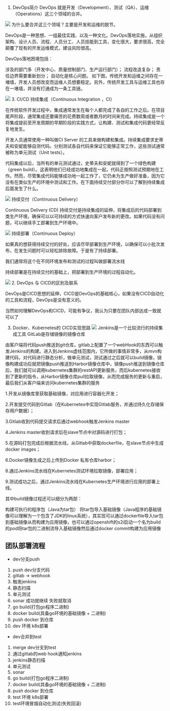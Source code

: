 1. DevOps简介
DevOps 就是开发（Development）、测试（QA）、运维（Operations）这三个领域的合并。

![](./images/devops.webp)
为什么要合并这三个领域？主要是开发和运维的脱节。

DevOps是一种思想、一组最佳实践、以及一种文化。DevOps落地实施，从组织架构、设计人员、流程、人员分工、人员技能到工具，变化很大，要求很高，完全颠覆了现有的开发运维模式，建设风险很高。

DevOps落地困境包括：

涉及的部门多（开发中心、质量控制部门、生产运行部门）；
流程改造复杂；
责任边界需要重新划分；
自动化是核心问题。
如下图，传统开发和运维之间存在一堵墙，开发人员想改变而运维人员想要稳定。另外，传统开发工具与运维工具也存在一堵墙，并没有打通成为一条工具链。

![](./images/沟通之墙.webp)
3. CI/CD
持续集成（Continuous Integration ，CI）

在传统软件开发过程中，集成通常发生在每个人都完成了各自的工作之后。在项目尾声阶段，通常集成还要痛苦的花费数周或者数月的时间来完成。持续集成是一个将集成提前至开发周期的早期阶段的实践方式，让构建、测试和集成代码更经常反复地发生。

开发人员通常使用一种叫做CI Server 的工具来做构建和集成。持续集成要求史蒂夫和安妮能够自测代码。分别测试各自代码来保证它能够正常工作，这些测试通常被称为单元测试（Unit tests）。

代码集成以后，当所有的单元测试通过，史蒂夫和安妮就得到了一个绿色构建（green build）。这表明他们已经成功地集成在一起，代码正按照测试预期地在工作。然而，尽管集成代码能够成功地一起工作了，它仍未为生产做好准备，因为它没有在类似生产的环境中测试和工作。在下面持续交付部分你可以了解到持续集成后面发生了什么。

![](./images/CI.webp)
持续交付（Continuous Delivery）

Continuous Delivery (CD) 持续交付是持续集成的延伸，将集成后的代码部署到类生产环境，确保可以以可持续的方式快速向客户发布新的更改。如果代码没有问题，可以继续手工部署到生产环境中。

![](./images/CD.webp)
持续部署（Continuous Deploy）

如果真的想获得持续交付的好处，应该尽早部署到生产环境，以确保可以小批次发布，在发生问题时可以轻松排除故障。于是有了持续部署。

我们通常将这个在不同环境发布和测试的过程叫做部署流水线

持续部署是在持续交付的基础上，把部署到生产环境的过程自动化。

![](./images/CD2.webp)
2. DevOps 与 CICD的区别及联系

DevOps是CICD思想的延伸，CICD是DevOps的基础核心，如果没有CICD自动化的工具和流程，DevOps是没有意义的。

当然如何理解DevOps和CICD，可能有争议，我认为只要在团队内部达成一致就可以了

3. Docker、Kubernetes的 CICD实现思路
![](./images/deploy_step.webp)
Jenkins是一个比较流行的持续集成工具
GitLab是存储镜像的镜像仓库

由客户端将代码push推送到git仓库，gitlab上配置了一个webHook的东西可以触发Jenkins的构建。进入到Jenkins虚线范围内，它所做的事情非常多，从mvn构建代码，对代码进行静态分析，做单元测试，测试通过之后就可以build镜像，镜像构建成功后就把镜像push推送到Harbor镜像仓库中，镜像push推送到镜像仓库后，我们就可以调用kubernetes集群的restAPI更新服务，而后kubernetes接收到了更新的指令，从Harbor镜像仓库pull拉取镜像，从而完成服务的更新与重启，最后我们从客户端来访问kubernetes集群的服务

1.开发从镜像库里获取基础镜像，对应用进行容器化开发；

2.开发提交代码到Gitlab（在Kubernetes中实现Gitlab服务，并通过持久化存储保存用户数据）；

3.Gitlab收到代码提交请求后通过webhook触发Jenkins master

4.Jenkins master收到请求后在slave节点中对源码进行打包；

5.在源码打包完成后根据流水线，从Gitlab中获取dockerfile，在slave节点中生成docker images；

6.Docker镜像生成之后上传到Docker 私有仓库harbor；

8.通过Jenkins流水线在Kubernetes测试环境拉取镜像，部署应用；

9.测试成功之后，通过Jenkins流水线在Kubernetes生产环境进行应用的部署上线。

其中build镜像过程还可以细分为两部：

构建可执行的程序包（Java为tar包）
将tar包导入基础镜像（Java程序的基础镜像可以理解为一个包含了JDK的linux系统），其实现可以通过dockerfile导入tar包到基础镜像从而构建为应用镜像，也可以通过openshift的s2i启动一个名为build的pod将tar包的二进制流导入基础镜像然后通过docker commit构建为应用镜像


## 团队部署流程

- dev分支push
1. push dev分支代码
2. gitlab → webhook
3. 触发jenkins
5. 静态扫描
6. 单元测试
7. sonar 成功就继续 失败就取消
8. go build(打包go程序二进制)
9. docker build(具备go环境的基础镜像 + 二进制)
10. push docker 到仓库
11. dev 环境 k8s部署

- dev合并到test
1. merge dev分支到test
2. 通过gitlab的web hook通知jenkins
3. jenkins静态扫描
4. 单元测试
5. sonar
6. go build(打包go程序二进制)
7. docker build(具备go环境的基础镜像 + 二进制)
8. push docker 到仓库
9. test 环境 k8s部署
10. test环境冒烟自动化测试(失败回滚)
